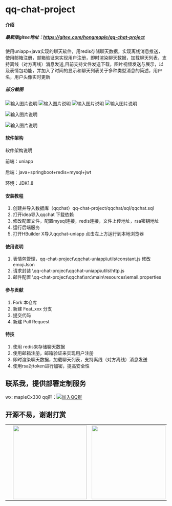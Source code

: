 # qq-chat-project

#### 介绍
##### 最新版gitee地址：https://gitee.com/hongmaple/qq-chat-project
使用uniapp+java实现的聊天软件，用redis存储聊天数据，实现离线消息推送，使用邮箱注册，邮箱验证来实现用户注册，即时渲染聊天数据，加载聊天列表，支持离线（对方离线）消息发送,目前支持文件发送下载，图片视频发送与展示，以及表情包功能，并加入了时间的显示和聊天列表关于多种类型消息的简述，用户名，用户头像实时更新
##### 部分截图
![输入图片说明](qqchat-uniapp/static/images/liaotian.jpg)
![输入图片说明](qqchat-uniapp/static/images/liaotian2.jpg)
![输入图片说明](qqchat-uniapp/static/images/liaotian3.jpg)
![输入图片说明](qqchat-uniapp/static/images/liaotian4.jpg)

![输入图片说明](qqchat-uniapp/static/images/haoyou.png)

![输入图片说明](qqchat-uniapp/static/images/message.png)

#### 软件架构
软件架构说明

前端：uniapp

后端：java+springboot+redis+mysql+jwt

环境：JDK1.8


#### 安装教程

1.  创建并导入数据库（qqchat）qq-chat-project/qqchat/sql/qqchat.sql 
2.  打开idea导入qqchat 下载依赖
3.  修改配置文件，配置mysql连接，redis连接，文件上传地址，rsa密钥地址
4.  运行后端服务
5.  打开HBuilder X导入qqchat-uniapp 点击左上方运行到本地浏览器

#### 使用说明

1.  表情包管理，qq-chat-project\qqchat-uniapp\utils\constant.js  修改emojiJson
2.  请求封装 \qq-chat-project\qqchat-uniapp\utils\http.js
3.  邮件配置 \qq-chat-project\qqchat\src\main\resources\email.properties

#### 参与贡献

1.  Fork 本仓库
2.  新建 Feat_xxx 分支
3.  提交代码
4.  新建 Pull Request


#### 特技

1.  使用 redis来存储聊天数据
2.  使用邮箱注册，邮箱验证来实现用户注册
3.  即时渲染聊天数据，加载聊天列表，支持离线（对方离线）消息发送
4.  使用rsa对token进行加密，提高安全性

## 联系我，提供部署定制服务
wx: mapleCx330   qq群：[![加入QQ群](https://img.shields.io/badge/628043364-blue.svg)](https://qm.qq.com/q/RuCfOyaOUm) 

## 开源不易，谢谢打赏
<table>
 <td>
   <td><img style="height: 230px;width: 230px" src="https://gitee.com/hongmaple/netdisk/raw/master/image/wxPay.jpg" alt=""/></td>
   <td><img style="height: 230px;width: 230px" src="https://gitee.com/hongmaple/netdisk/raw/master/image/zfb.jpg" alt=""/></td>
 </td>
</table>
